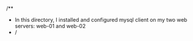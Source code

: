 /**
 * In this directory, I installed and configured mysql client on my two web servers: web-01 and web-02
 * /
